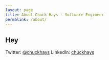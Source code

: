 ```yaml
---
layout: page
title: About Chuck Hays - Software Engineer
permalink: /about/
---
```

## Hey
Twitter: [@chuckhays](https://twitter.com/chuckhays)
LinkedIn: [chuckhays](http://www.linkedin.com/in/chuckhays)
